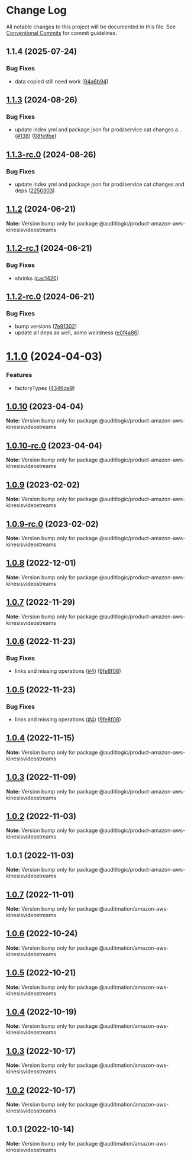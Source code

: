# Change Log

All notable changes to this project will be documented in this file.
See [Conventional Commits](https://conventionalcommits.org) for commit guidelines.

## 1.1.4 (2025-07-24)


### Bug Fixes

* data copied still need work ([94a6b94](https://github.com/zerobias-org/product/commit/94a6b942fb0516367548599d739529536132755a))





## [1.1.3](https://github.com/auditlogic/product/compare/@auditlogic/product-amazon-aws-kinesisvideostreams@1.1.2...@auditlogic/product-amazon-aws-kinesisvideostreams@1.1.3) (2024-08-26)


### Bug Fixes

* update index yml and package json for prod/service cat changes a… ([#138](https://github.com/auditlogic/product/issues/138)) ([08fe9be](https://github.com/auditlogic/product/commit/08fe9beb1c8457462a19bc69caa02e6212d97e1a))





## [1.1.3-rc.0](https://github.com/auditlogic/product/compare/@auditlogic/product-amazon-aws-kinesisvideostreams@1.1.2...@auditlogic/product-amazon-aws-kinesisvideostreams@1.1.3-rc.0) (2024-08-26)


### Bug Fixes

* update index yml and package json for prod/service cat changes and deps ([2250303](https://github.com/auditlogic/product/commit/225030363a363608240135b7ebed386b28f01e4b))





## [1.1.2](https://github.com/auditlogic/product/compare/@auditlogic/product-amazon-aws-kinesisvideostreams@1.1.2-rc.1...@auditlogic/product-amazon-aws-kinesisvideostreams@1.1.2) (2024-06-21)

**Note:** Version bump only for package @auditlogic/product-amazon-aws-kinesisvideostreams





## [1.1.2-rc.1](https://github.com/auditlogic/product/compare/@auditlogic/product-amazon-aws-kinesisvideostreams@1.1.2-rc.0...@auditlogic/product-amazon-aws-kinesisvideostreams@1.1.2-rc.1) (2024-06-21)


### Bug Fixes

* shrinks ([cac1420](https://github.com/auditlogic/product/commit/cac14200fefcd8183ab69fe89a47bd3f70f563e9))





## [1.1.2-rc.0](https://github.com/auditlogic/product/compare/@auditlogic/product-amazon-aws-kinesisvideostreams@1.1.0...@auditlogic/product-amazon-aws-kinesisvideostreams@1.1.2-rc.0) (2024-06-21)


### Bug Fixes

* bump versions ([7e91302](https://github.com/auditlogic/product/commit/7e913023b8b312150ed7762c32fbbe616be71de5))
* update all deps as well, some weirdness ([e0f4a86](https://github.com/auditlogic/product/commit/e0f4a864714e2d3de6bbf3da014d5312fe53be2f))





# [1.1.0](https://github.com/auditlogic/product/compare/@auditlogic/product-amazon-aws-kinesisvideostreams@1.0.10...@auditlogic/product-amazon-aws-kinesisvideostreams@1.1.0) (2024-04-03)


### Features

* factoryTypes ([4346de9](https://github.com/auditlogic/product/commit/4346de92693aee892fccf725338ffc7b80ab182b))





## [1.0.10](https://github.com/auditlogic/product/compare/@auditlogic/product-amazon-aws-kinesisvideostreams@1.0.9...@auditlogic/product-amazon-aws-kinesisvideostreams@1.0.10) (2023-04-04)

**Note:** Version bump only for package @auditlogic/product-amazon-aws-kinesisvideostreams





## [1.0.10-rc.0](https://github.com/auditlogic/product/compare/@auditlogic/product-amazon-aws-kinesisvideostreams@1.0.9...@auditlogic/product-amazon-aws-kinesisvideostreams@1.0.10-rc.0) (2023-04-04)

**Note:** Version bump only for package @auditlogic/product-amazon-aws-kinesisvideostreams





## [1.0.9](https://github.com/auditlogic/product/compare/@auditlogic/product-amazon-aws-kinesisvideostreams@1.0.8...@auditlogic/product-amazon-aws-kinesisvideostreams@1.0.9) (2023-02-02)

**Note:** Version bump only for package @auditlogic/product-amazon-aws-kinesisvideostreams





## [1.0.9-rc.0](https://github.com/auditlogic/product/compare/@auditlogic/product-amazon-aws-kinesisvideostreams@1.0.8...@auditlogic/product-amazon-aws-kinesisvideostreams@1.0.9-rc.0) (2023-02-02)

**Note:** Version bump only for package @auditlogic/product-amazon-aws-kinesisvideostreams





## [1.0.8](https://github.com/auditlogic/product/compare/@auditlogic/product-amazon-aws-kinesisvideostreams@1.0.7...@auditlogic/product-amazon-aws-kinesisvideostreams@1.0.8) (2022-12-01)

**Note:** Version bump only for package @auditlogic/product-amazon-aws-kinesisvideostreams





## [1.0.7](https://github.com/auditlogic/product/compare/@auditlogic/product-amazon-aws-kinesisvideostreams@1.0.6...@auditlogic/product-amazon-aws-kinesisvideostreams@1.0.7) (2022-11-29)

**Note:** Version bump only for package @auditlogic/product-amazon-aws-kinesisvideostreams





## [1.0.6](https://github.com/auditlogic/product/compare/@auditlogic/product-amazon-aws-kinesisvideostreams@1.0.4...@auditlogic/product-amazon-aws-kinesisvideostreams@1.0.6) (2022-11-23)


### Bug Fixes

* links and missing operations ([#4](https://github.com/auditlogic/product/issues/4)) ([9fe8f08](https://github.com/auditlogic/product/commit/9fe8f08fe7c57fdb79f991ac35bd6ac2e7dcad38))





## [1.0.5](https://github.com/auditlogic/product/compare/@auditlogic/product-amazon-aws-kinesisvideostreams@1.0.4...@auditlogic/product-amazon-aws-kinesisvideostreams@1.0.5) (2022-11-23)


### Bug Fixes

* links and missing operations ([#4](https://github.com/auditlogic/product/issues/4)) ([9fe8f08](https://github.com/auditlogic/product/commit/9fe8f08fe7c57fdb79f991ac35bd6ac2e7dcad38))





## [1.0.4](https://github.com/auditlogic/product/compare/@auditlogic/product-amazon-aws-kinesisvideostreams@1.0.3...@auditlogic/product-amazon-aws-kinesisvideostreams@1.0.4) (2022-11-15)

**Note:** Version bump only for package @auditlogic/product-amazon-aws-kinesisvideostreams





## [1.0.3](https://github.com/auditlogic/product/compare/@auditlogic/product-amazon-aws-kinesisvideostreams@1.0.2...@auditlogic/product-amazon-aws-kinesisvideostreams@1.0.3) (2022-11-09)

**Note:** Version bump only for package @auditlogic/product-amazon-aws-kinesisvideostreams





## [1.0.2](https://github.com/auditlogic/product/compare/@auditlogic/product-amazon-aws-kinesisvideostreams@1.0.1...@auditlogic/product-amazon-aws-kinesisvideostreams@1.0.2) (2022-11-03)

**Note:** Version bump only for package @auditlogic/product-amazon-aws-kinesisvideostreams





## 1.0.1 (2022-11-03)

**Note:** Version bump only for package @auditlogic/product-amazon-aws-kinesisvideostreams





## [1.0.7](https://github.com/auditmation/store-content/compare/@auditmation/amazon-aws-kinesisvideostreams@1.0.6...@auditmation/amazon-aws-kinesisvideostreams@1.0.7) (2022-11-01)

**Note:** Version bump only for package @auditmation/amazon-aws-kinesisvideostreams





## [1.0.6](https://github.com/auditmation/store-content/compare/@auditmation/amazon-aws-kinesisvideostreams@1.0.5...@auditmation/amazon-aws-kinesisvideostreams@1.0.6) (2022-10-24)

**Note:** Version bump only for package @auditmation/amazon-aws-kinesisvideostreams





## [1.0.5](https://github.com/auditmation/store-content/compare/@auditmation/amazon-aws-kinesisvideostreams@1.0.4...@auditmation/amazon-aws-kinesisvideostreams@1.0.5) (2022-10-21)

**Note:** Version bump only for package @auditmation/amazon-aws-kinesisvideostreams





## [1.0.4](https://github.com/auditmation/store-content/compare/@auditmation/amazon-aws-kinesisvideostreams@1.0.3...@auditmation/amazon-aws-kinesisvideostreams@1.0.4) (2022-10-19)

**Note:** Version bump only for package @auditmation/amazon-aws-kinesisvideostreams





## [1.0.3](https://github.com/auditmation/store-content/compare/@auditmation/amazon-aws-kinesisvideostreams@1.0.2...@auditmation/amazon-aws-kinesisvideostreams@1.0.3) (2022-10-17)

**Note:** Version bump only for package @auditmation/amazon-aws-kinesisvideostreams





## [1.0.2](https://github.com/auditmation/store-content/compare/@auditmation/amazon-aws-kinesisvideostreams@1.0.1...@auditmation/amazon-aws-kinesisvideostreams@1.0.2) (2022-10-17)

**Note:** Version bump only for package @auditmation/amazon-aws-kinesisvideostreams





## 1.0.1 (2022-10-14)

**Note:** Version bump only for package @auditmation/amazon-aws-kinesisvideostreams
